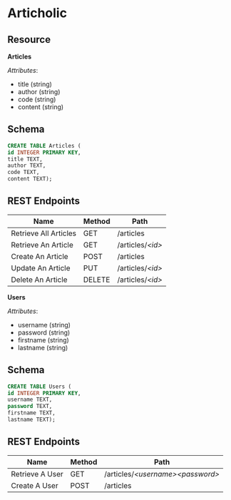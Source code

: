 # Articholic

## Resource

**Articles**

*Attributes*:

* title (string)
* author (string)
* code (string)
* content (string)

## Schema

```sql
CREATE TABLE Articles (
id INTEGER PRIMARY KEY,
title TEXT,
author TEXT,
code TEXT,
content TEXT);
```

## REST Endpoints

Name                  | Method | Path
----------------------|--------|------------------
Retrieve All Articles | GET    | /articles
Retrieve An Article   | GET    | /articles/*\<id\>*
Create An Article     | POST   | /articles
Update An Article     | PUT    | /articles/*\<id\>*
Delete An Article     | DELETE | /articles/*\<id\>*


**Users**

*Attributes*:

* username (string)
* password (string)
* firstname (string)
* lastname (string)

## Schema

```sql
CREATE TABLE Users (
id INTEGER PRIMARY KEY,
username TEXT,
password TEXT,
firstname TEXT,
lastname TEXT);
```

## REST Endpoints

Name                  | Method | Path
----------------------|--------|------------------
Retrieve A User   | GET    | /articles/*\<username\>\<password\>*
Create A User     | POST   | /articles